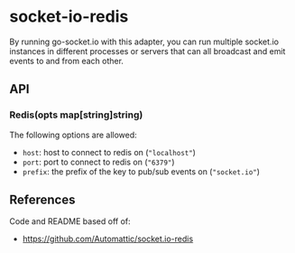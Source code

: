 # socket-io-redis

By running go-socket.io with this adapter, you can run multiple socket.io 
instances in different processes or servers that can all broadcast and emit 
events to and from each other.

## API

### Redis(opts map[string]string)

The following options are allowed:

- `host`: host to connect to redis on (`"localhost"`)
- `port`: port to connect to redis on (`"6379"`)
- `prefix`: the prefix of the key to pub/sub events on (`"socket.io"`)

## References

Code and README based off of:
- https://github.com/Automattic/socket.io-redis

